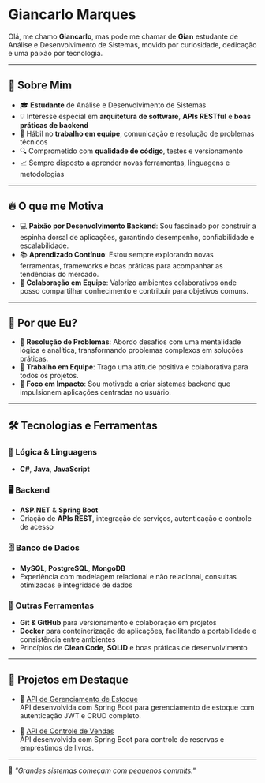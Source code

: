 # Giancarlo Marques

Olá, me chamo **Giancarlo**, mas pode me chamar de **Gian** estudante de Análise e Desenvolvimento de Sistemas, movido por curiosidade, dedicação e uma paixão por tecnologia.

---

## 🚀 Sobre Mim

- 🎓 **Estudante** de Análise e Desenvolvimento de Sistemas  
- 💡 Interesse especial em **arquitetura de software**, **APIs RESTful** e **boas práticas de backend**
- 🤝 Hábil no **trabalho em equipe**, comunicação e resolução de problemas técnicos
- 🔍 Comprometido com **qualidade de código**, testes e versionamento
- 📈 Sempre disposto a aprender novas ferramentas, linguagens e metodologias

---

## 🔥 O que me Motiva

- 💻 **Paixão por Desenvolvimento Backend**: Sou fascinado por construir a espinha dorsal de aplicações, garantindo desempenho, confiabilidade e escalabilidade.  
- 📚 **Aprendizado Contínuo**: Estou sempre explorando novas ferramentas, frameworks e boas práticas para acompanhar as tendências do mercado.  
- 🤝 **Colaboração em Equipe**: Valorizo ambientes colaborativos onde posso compartilhar conhecimento e contribuir para objetivos comuns.
---


## 🌟 Por que Eu?

- 🧠 **Resolução de Problemas**: Abordo desafios com uma mentalidade lógica e analítica, transformando problemas complexos em soluções práticas.  
- 🤝 **Trabalho em Equipe**: Trago uma atitude positiva e colaborativa para todos os projetos.  
- 🎯 **Foco em Impacto**: Sou motivado a criar sistemas backend que impulsionem aplicações centradas no usuário.

---

## 🛠️ Tecnologias e Ferramentas

### 🧠 Lógica & Linguagens
- **C#**, **Java**, **JavaScript**

### 🖥️ Backend
- **ASP.NET** & **Spring Boot**  
- Criação de **APIs REST**, integração de serviços, autenticação e controle de acesso

### 🗄️ Banco de Dados
- **MySQL**, **PostgreSQL**, **MongoDB**  
- Experiência com modelagem relacional e não relacional, consultas otimizadas e integridade de dados

### 🔧 Outras Ferramentas
- **Git & GitHub** para versionamento e colaboração em projetos  
- **Docker** para conteinerização de aplicações, facilitando a portabilidade e consistência entre ambientes  
- Princípios de **Clean Code**, **SOLID** e boas práticas de desenvolvimento

---

## 🌟 Projetos em Destaque

- 🔧 [API de Gerenciamento de Estoque](https://github.com/gianmarques001/api-controle-estoque)  
  API desenvolvida com Spring Boot para gerenciamento de estoque com autenticação JWT e CRUD completo.

- 🧾 [API de Controle de Vendas](https://github.com/gianmarques001/gestao-biblioteca-api)  
  API desenvolvida com Spring Boot para controle de reservas e empréstimos de livros.

---

📌 *"Grandes sistemas começam com pequenos commits."*
